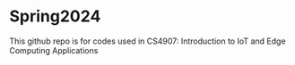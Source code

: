 # Spring2024
This github repo is for codes used in CS4907: Introduction to IoT and Edge Computing Applications
